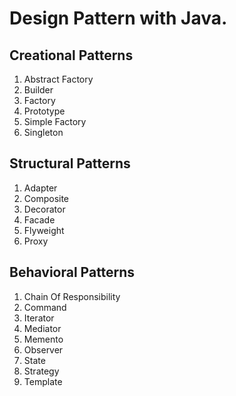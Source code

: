 # Design Pattern with Java.

## Creational Patterns
1. Abstract Factory
2. Builder
3. Factory
4. Prototype
5. Simple Factory
6. Singleton

## Structural Patterns
1. Adapter
2. Composite
3. Decorator
4. Facade
5. Flyweight
6. Proxy

## Behavioral Patterns
1. Chain Of Responsibility
2. Command
3. Iterator
4. Mediator
5. Memento
6. Observer
7. State
8. Strategy
9. Template
